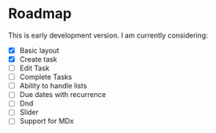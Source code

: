 # Roadmap

This is early development version. I am currently considering:

- [x] Basic layout
- [x] Create task
- [ ] Edit Task 
- [ ] Complete Tasks
- [ ] Ability to handle lists
- [ ] Due dates with recurrence
- [ ] Dnd
- [ ] Slider
- [ ] Support for MDx